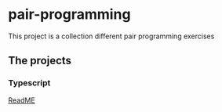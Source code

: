 # pair-programming

This project is a collection different pair programming exercises

## The projects

### Typescript

[ReadME](typescript/README)
